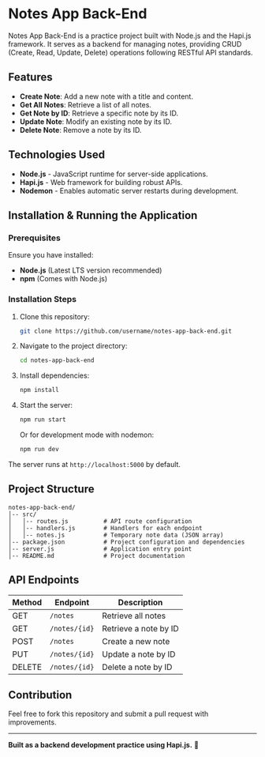 # Notes App Back-End

Notes App Back-End is a practice project built with Node.js and the Hapi.js framework. It serves as a backend for managing notes, providing CRUD (Create, Read, Update, Delete) operations following RESTful API standards.

## Features

- **Create Note**: Add a new note with a title and content.
- **Get All Notes**: Retrieve a list of all notes.
- **Get Note by ID**: Retrieve a specific note by its ID.
- **Update Note**: Modify an existing note by its ID.
- **Delete Note**: Remove a note by its ID.

## Technologies Used

- **Node.js** - JavaScript runtime for server-side applications.
- **Hapi.js** - Web framework for building robust APIs.
- **Nodemon** - Enables automatic server restarts during development.

## Installation & Running the Application

### Prerequisites

Ensure you have installed:

- **Node.js** (Latest LTS version recommended)
- **npm** (Comes with Node.js)

### Installation Steps

1. Clone this repository:
   ```sh
   git clone https://github.com/username/notes-app-back-end.git
   ```
2. Navigate to the project directory:
   ```sh
   cd notes-app-back-end
   ```
3. Install dependencies:
   ```sh
   npm install
   ```
4. Start the server:
   ```sh
   npm run start
   ```
   Or for development mode with nodemon:
   ```sh
   npm run dev
   ```

The server runs at `http://localhost:5000` by default.

## Project Structure

```
notes-app-back-end/
│-- src/
│   │-- routes.js          # API route configuration
│   │-- handlers.js        # Handlers for each endpoint
│   │-- notes.js           # Temporary note data (JSON array)
│-- package.json           # Project configuration and dependencies
│-- server.js              # Application entry point
│-- README.md              # Project documentation
```

## API Endpoints

| Method | Endpoint      | Description                     |
|--------|-------------|---------------------------------|
| GET    | `/notes`      | Retrieve all notes             |
| GET    | `/notes/{id}` | Retrieve a note by ID          |
| POST   | `/notes`      | Create a new note              |
| PUT    | `/notes/{id}` | Update a note by ID            |
| DELETE | `/notes/{id}` | Delete a note by ID            |

## Contribution

Feel free to fork this repository and submit a pull request with improvements.

---

**Built as a backend development practice using Hapi.js.** 🚀


